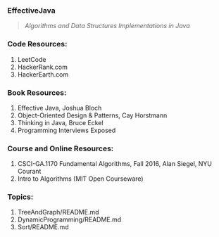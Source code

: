 ### EffectiveJava 
>*Algorithms and Data Structures Implementations in Java*

### Code Resources:
1. LeetCode
2. HackerRank.com
3. HackerEarth.com

### Book Resources:
1. Effective Java, Joshua Bloch
2. Object-Oriented Design & Patterns, Cay Horstmann
3. Thinking in Java, Bruce Eckel
4. Programming Interviews Exposed

### Course and Online Resources:
1. CSCI-GA.1170 Fundamental Algorithms, Fall 2016, Alan Siegel, NYU Courant
2. Intro to Algorithms (MIT Open Courseware)

### Topics:
1. TreeAndGraph/README.md
2. DynamicProgramming/README.md
3. Sort/README.md
